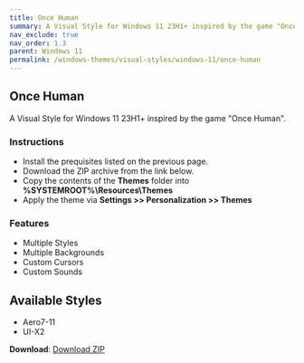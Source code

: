 ```yaml
---
title: Once Human
summary: A Visual Style for Windows 11 23H1+ inspired by the game "Once Human".
nav_exclude: true
nav_order: 1.3
parent: Windows 11
permalink: /windows-themes/visual-styles/windows-11/once-human
---
```


## Once Human
A Visual Style for Windows 11 23H1+ inspired by the game "Once Human".

<!-- <img align="center" src="" alt="Preview" /> -->

### Instructions

- Install the prequisites listed on the previous page.
- Download the ZIP archive from the link below.
- Copy the contents of the **Themes** folder into **%SYSTEMROOT%\Resources\Themes**
- Apply the theme via **Settings >> Personalization >> Themes**

### Features

- Multiple Styles
- Multiple Backgrounds
- Custom Cursors
- Custom Sounds

## Available Styles

- Aero7-11
- UI-X2

**Download**: [Download ZIP](https://gitlab.com/the-back-room/visual-styles/windows-11/sfw/once-human/-/archive/main/once-human-main.zip)